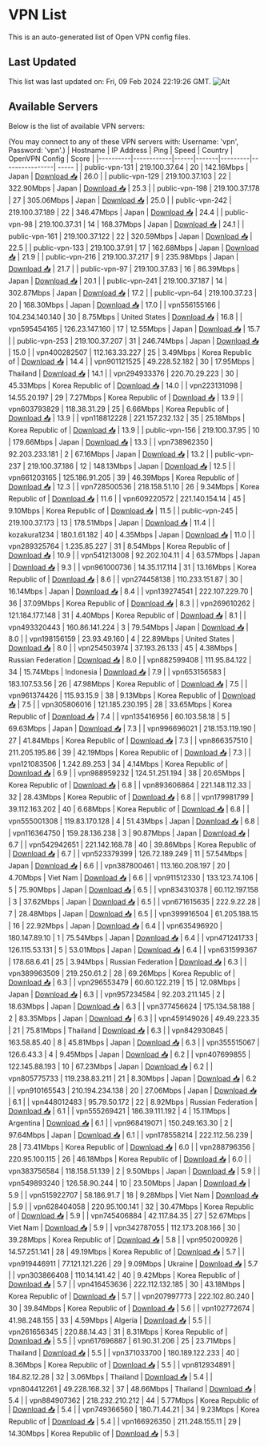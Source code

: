 # VPN List

This is an auto-generated list of Open VPN config files.

## Last Updated

This list was last updated on: Fri, 09 Feb 2024 22:19:26 GMT.
![Alt](https://repobeats.axiom.co/api/embed/186b98318ef1479477931607c1ad7d823f12451f.svg "Repobeats analytics image")

## Available Servers

Below is the list of available VPN servers:

(You may connect to any of these VPN servers with: Username: 'vpn', Password: 'vpn'.)
| Hostname | IP Address | Ping | Speed | Country | OpenVPN Config | Score |
|----------|------------|------|-------|---------|----------------| ----- |
| public-vpn-131 | 219.100.37.64 | 20 | 142.16Mbps | Japan | [Download 📥](./configs/server_0_JP.ovpn) | 26.0 |
| public-vpn-129 | 219.100.37.103 | 22 | 322.90Mbps | Japan | [Download 📥](./configs/server_1_JP.ovpn) | 25.3 |
| public-vpn-198 | 219.100.37.178 | 27 | 305.06Mbps | Japan | [Download 📥](./configs/server_2_JP.ovpn) | 25.0 |
| public-vpn-242 | 219.100.37.189 | 22 | 346.47Mbps | Japan | [Download 📥](./configs/server_3_JP.ovpn) | 24.4 |
| public-vpn-98 | 219.100.37.31 | 14 | 168.37Mbps | Japan | [Download 📥](./configs/server_4_JP.ovpn) | 24.1 |
| public-vpn-161 | 219.100.37.122 | 22 | 320.59Mbps | Japan | [Download 📥](./configs/server_5_JP.ovpn) | 22.5 |
| public-vpn-133 | 219.100.37.91 | 17 | 162.68Mbps | Japan | [Download 📥](./configs/server_6_JP.ovpn) | 21.9 |
| public-vpn-216 | 219.100.37.217 | 9 | 235.98Mbps | Japan | [Download 📥](./configs/server_7_JP.ovpn) | 21.7 |
| public-vpn-97 | 219.100.37.83 | 16 | 86.39Mbps | Japan | [Download 📥](./configs/server_8_JP.ovpn) | 20.1 |
| public-vpn-241 | 219.100.37.187 | 14 | 302.87Mbps | Japan | [Download 📥](./configs/server_9_JP.ovpn) | 17.2 |
| public-vpn-64 | 219.100.37.23 | 20 | 168.30Mbps | Japan | [Download 📥](./configs/server_10_JP.ovpn) | 17.0 |
| vpn556155166 | 104.234.140.140 | 30 | 8.75Mbps | United States | [Download 📥](./configs/server_11_US.ovpn) | 16.8 |
| vpn595454165 | 126.23.147.160 | 17 | 12.55Mbps | Japan | [Download 📥](./configs/server_12_JP.ovpn) | 15.7 |
| public-vpn-253 | 219.100.37.207 | 31 | 246.74Mbps | Japan | [Download 📥](./configs/server_13_JP.ovpn) | 15.0 |
| vpn400282507 | 112.163.33.227 | 25 | 3.49Mbps | Korea Republic of | [Download 📥](./configs/server_14_KR.ovpn) | 14.4 |
| vpn901121525 | 49.228.52.182 | 30 | 17.95Mbps | Thailand | [Download 📥](./configs/server_15_TH.ovpn) | 14.1 |
| vpn294933376 | 220.70.29.223 | 30 | 45.33Mbps | Korea Republic of | [Download 📥](./configs/server_16_KR.ovpn) | 14.0 |
| vpn223131098 | 14.55.20.197 | 29 | 7.27Mbps | Korea Republic of | [Download 📥](./configs/server_17_KR.ovpn) | 13.9 |
| vpn603793829 | 118.38.31.29 | 25 | 6.66Mbps | Korea Republic of | [Download 📥](./configs/server_18_KR.ovpn) | 13.9 |
| vpn118812228 | 221.157.232.132 | 35 | 25.18Mbps | Korea Republic of | [Download 📥](./configs/server_19_KR.ovpn) | 13.9 |
| public-vpn-156 | 219.100.37.95 | 10 | 179.66Mbps | Japan | [Download 📥](./configs/server_20_JP.ovpn) | 13.3 |
| vpn738962350 | 92.203.233.181 | 2 | 67.16Mbps | Japan | [Download 📥](./configs/server_21_JP.ovpn) | 13.2 |
| public-vpn-237 | 219.100.37.186 | 12 | 148.13Mbps | Japan | [Download 📥](./configs/server_22_JP.ovpn) | 12.5 |
| vpn661203165 | 125.186.91.205 | 39 | 46.39Mbps | Korea Republic of | [Download 📥](./configs/server_23_KR.ovpn) | 12.3 |
| vpn728500536 | 218.158.51.10 | 26 | 9.34Mbps | Korea Republic of | [Download 📥](./configs/server_24_KR.ovpn) | 11.6 |
| vpn609220572 | 221.140.154.14 | 45 | 9.10Mbps | Korea Republic of | [Download 📥](./configs/server_25_KR.ovpn) | 11.5 |
| public-vpn-245 | 219.100.37.173 | 13 | 178.51Mbps | Japan | [Download 📥](./configs/server_26_JP.ovpn) | 11.4 |
| kozakura1234 | 180.1.61.182 | 40 | 4.35Mbps | Japan | [Download 📥](./configs/server_27_JP.ovpn) | 11.0 |
| vpn289325764 | 1.235.85.227 | 31 | 8.54Mbps | Korea Republic of | [Download 📥](./configs/server_28_KR.ovpn) | 10.9 |
| vpn541213008 | 92.202.104.11 | 4 | 63.57Mbps | Japan | [Download 📥](./configs/server_29_JP.ovpn) | 9.3 |
| vpn961000736 | 14.35.117.114 | 31 | 13.16Mbps | Korea Republic of | [Download 📥](./configs/server_30_KR.ovpn) | 8.6 |
| vpn274458138 | 110.233.151.87 | 30 | 16.14Mbps | Japan | [Download 📥](./configs/server_31_JP.ovpn) | 8.4 |
| vpn139274541 | 222.107.229.70 | 36 | 37.09Mbps | Korea Republic of | [Download 📥](./configs/server_32_KR.ovpn) | 8.3 |
| vpn269610262 | 121.184.177.148 | 31 | 4.40Mbps | Korea Republic of | [Download 📥](./configs/server_33_KR.ovpn) | 8.1 |
| vpn493320443 | 160.86.141.224 | 3 | 79.54Mbps | Japan | [Download 📥](./configs/server_34_JP.ovpn) | 8.0 |
| vpn198156159 | 23.93.49.160 | 4 | 22.89Mbps | United States | [Download 📥](./configs/server_35_US.ovpn) | 8.0 |
| vpn254503974 | 37.193.26.133 | 45 | 4.38Mbps | Russian Federation | [Download 📥](./configs/server_36_RU.ovpn) | 8.0 |
| vpn882599408 | 111.95.84.122 | 34 | 15.74Mbps | Indonesia | [Download 📥](./configs/server_37_ID.ovpn) | 7.9 |
| vpn653156583 | 183.107.53.56 | 26 | 47.98Mbps | Korea Republic of | [Download 📥](./configs/server_38_KR.ovpn) | 7.5 |
| vpn961374426 | 115.93.15.9 | 38 | 9.13Mbps | Korea Republic of | [Download 📥](./configs/server_39_KR.ovpn) | 7.5 |
| vpn305806016 | 121.185.230.195 | 28 | 33.65Mbps | Korea Republic of | [Download 📥](./configs/server_40_KR.ovpn) | 7.4 |
| vpn135416956 | 60.103.58.18 | 5 | 69.63Mbps | Japan | [Download 📥](./configs/server_41_JP.ovpn) | 7.3 |
| vpn996696021 | 218.153.119.190 | 27 | 41.84Mbps | Korea Republic of | [Download 📥](./configs/server_42_KR.ovpn) | 7.3 |
| vpn866357510 | 211.205.195.86 | 39 | 42.19Mbps | Korea Republic of | [Download 📥](./configs/server_43_KR.ovpn) | 7.3 |
| vpn121083506 | 1.242.89.253 | 34 | 4.14Mbps | Korea Republic of | [Download 📥](./configs/server_44_KR.ovpn) | 6.9 |
| vpn988959232 | 124.51.251.194 | 38 | 20.65Mbps | Korea Republic of | [Download 📥](./configs/server_45_KR.ovpn) | 6.8 |
| vpn893606864 | 221.148.112.33 | 32 | 28.43Mbps | Korea Republic of | [Download 📥](./configs/server_46_KR.ovpn) | 6.8 |
| vpn179981799 | 39.112.163.202 | 40 | 6.68Mbps | Korea Republic of | [Download 📥](./configs/server_47_KR.ovpn) | 6.8 |
| vpn555001308 | 119.83.170.128 | 4 | 51.43Mbps | Japan | [Download 📥](./configs/server_48_JP.ovpn) | 6.8 |
| vpn116364750 | 159.28.136.238 | 3 | 90.87Mbps | Japan | [Download 📥](./configs/server_49_JP.ovpn) | 6.7 |
| vpn542942651 | 221.142.168.78 | 40 | 39.86Mbps | Korea Republic of | [Download 📥](./configs/server_50_KR.ovpn) | 6.7 |
| vpn523379399 | 126.72.189.249 | 11 | 57.54Mbps | Japan | [Download 📥](./configs/server_51_JP.ovpn) | 6.6 |
| vpn387800461 | 113.160.208.197 | 20 | 4.70Mbps | Viet Nam | [Download 📥](./configs/server_52_VN.ovpn) | 6.6 |
| vpn911512330 | 133.123.74.106 | 5 | 75.90Mbps | Japan | [Download 📥](./configs/server_53_JP.ovpn) | 6.5 |
| vpn834310378 | 60.112.197.158 | 3 | 37.62Mbps | Japan | [Download 📥](./configs/server_54_JP.ovpn) | 6.5 |
| vpn671615635 | 222.9.22.28 | 7 | 28.48Mbps | Japan | [Download 📥](./configs/server_55_JP.ovpn) | 6.5 |
| vpn399916504 | 61.205.188.15 | 16 | 22.92Mbps | Japan | [Download 📥](./configs/server_56_JP.ovpn) | 6.4 |
| vpn635496920 | 180.147.89.10 | 1 | 75.54Mbps | Japan | [Download 📥](./configs/server_57_JP.ovpn) | 6.4 |
| vpn471241733 | 126.115.53.131 | 5 | 53.01Mbps | Japan | [Download 📥](./configs/server_58_JP.ovpn) | 6.4 |
| vpn631599367 | 178.68.6.41 | 25 | 3.94Mbps | Russian Federation | [Download 📥](./configs/server_59_RU.ovpn) | 6.3 |
| vpn389963509 | 219.250.61.2 | 28 | 69.26Mbps | Korea Republic of | [Download 📥](./configs/server_60_KR.ovpn) | 6.3 |
| vpn296553479 | 60.60.122.219 | 15 | 12.08Mbps | Japan | [Download 📥](./configs/server_61_JP.ovpn) | 6.3 |
| vpn957234584 | 92.203.211.145 | 2 | 18.63Mbps | Japan | [Download 📥](./configs/server_62_JP.ovpn) | 6.3 |
| vpn377456624 | 175.134.58.188 | 2 | 83.35Mbps | Japan | [Download 📥](./configs/server_63_JP.ovpn) | 6.3 |
| vpn459149026 | 49.49.223.35 | 21 | 75.81Mbps | Thailand | [Download 📥](./configs/server_64_TH.ovpn) | 6.3 |
| vpn842930845 | 163.58.85.40 | 8 | 45.81Mbps | Japan | [Download 📥](./configs/server_65_JP.ovpn) | 6.3 |
| vpn355515067 | 126.6.43.3 | 4 | 9.45Mbps | Japan | [Download 📥](./configs/server_66_JP.ovpn) | 6.2 |
| vpn407699855 | 122.145.88.193 | 10 | 67.23Mbps | Japan | [Download 📥](./configs/server_67_JP.ovpn) | 6.2 |
| vpn805775733 | 119.238.83.211 | 21 | 8.30Mbps | Japan | [Download 📥](./configs/server_68_JP.ovpn) | 6.2 |
| vpn910165543 | 210.194.234.138 | 20 | 27.06Mbps | Japan | [Download 📥](./configs/server_69_JP.ovpn) | 6.1 |
| vpn448012483 | 95.79.50.172 | 22 | 8.92Mbps | Russian Federation | [Download 📥](./configs/server_70_RU.ovpn) | 6.1 |
| vpn555269421 | 186.39.111.192 | 4 | 15.11Mbps | Argentina | [Download 📥](./configs/server_71_AR.ovpn) | 6.1 |
| vpn968419071 | 150.249.163.30 | 2 | 97.64Mbps | Japan | [Download 📥](./configs/server_72_JP.ovpn) | 6.1 |
| vpn178558214 | 222.112.56.239 | 28 | 73.41Mbps | Korea Republic of | [Download 📥](./configs/server_73_KR.ovpn) | 6.0 |
| vpn288796356 | 220.95.100.115 | 26 | 46.18Mbps | Korea Republic of | [Download 📥](./configs/server_74_KR.ovpn) | 6.0 |
| vpn383756584 | 118.158.51.139 | 2 | 9.50Mbps | Japan | [Download 📥](./configs/server_75_JP.ovpn) | 5.9 |
| vpn549893240 | 126.58.90.244 | 10 | 23.50Mbps | Japan | [Download 📥](./configs/server_76_JP.ovpn) | 5.9 |
| vpn515922707 | 58.186.91.7 | 18 | 9.28Mbps | Viet Nam | [Download 📥](./configs/server_77_VN.ovpn) | 5.9 |
| vpn628404058 | 220.95.100.141 | 32 | 30.47Mbps | Korea Republic of | [Download 📥](./configs/server_78_KR.ovpn) | 5.9 |
| vpn745406884 | 42.117.84.35 | 27 | 52.67Mbps | Viet Nam | [Download 📥](./configs/server_79_VN.ovpn) | 5.9 |
| vpn342787055 | 112.173.208.166 | 30 | 39.28Mbps | Korea Republic of | [Download 📥](./configs/server_80_KR.ovpn) | 5.8 |
| vpn950200926 | 14.57.251.141 | 28 | 49.19Mbps | Korea Republic of | [Download 📥](./configs/server_81_KR.ovpn) | 5.7 |
| vpn919446911 | 77.121.121.226 | 29 | 9.09Mbps | Ukraine | [Download 📥](./configs/server_82_UA.ovpn) | 5.7 |
| vpn303866408 | 110.14.141.42 | 40 | 9.42Mbps | Korea Republic of | [Download 📥](./configs/server_83_KR.ovpn) | 5.7 |
| vpn416453636 | 222.112.132.185 | 30 | 43.18Mbps | Korea Republic of | [Download 📥](./configs/server_84_KR.ovpn) | 5.7 |
| vpn207997773 | 222.102.80.240 | 30 | 39.84Mbps | Korea Republic of | [Download 📥](./configs/server_85_KR.ovpn) | 5.6 |
| vpn102772674 | 41.98.248.155 | 33 | 4.59Mbps | Algeria | [Download 📥](./configs/server_86_DZ.ovpn) | 5.5 |
| vpn261656345 | 220.88.14.43 | 31 | 8.31Mbps | Korea Republic of | [Download 📥](./configs/server_87_KR.ovpn) | 5.5 |
| vpn617696887 | 61.90.31.206 | 25 | 23.71Mbps | Thailand | [Download 📥](./configs/server_88_TH.ovpn) | 5.5 |
| vpn371033700 | 180.189.122.233 | 40 | 8.36Mbps | Korea Republic of | [Download 📥](./configs/server_89_KR.ovpn) | 5.5 |
| vpn812934891 | 184.82.12.28 | 32 | 3.06Mbps | Thailand | [Download 📥](./configs/server_90_TH.ovpn) | 5.4 |
| vpn804412261 | 49.228.168.32 | 37 | 48.66Mbps | Thailand | [Download 📥](./configs/server_91_TH.ovpn) | 5.4 |
| vpn884907362 | 218.232.210.212 | 44 | 5.77Mbps | Korea Republic of | [Download 📥](./configs/server_92_KR.ovpn) | 5.4 |
| vpn749366560 | 180.71.44.21 | 34 | 9.23Mbps | Korea Republic of | [Download 📥](./configs/server_93_KR.ovpn) | 5.4 |
| vpn166926350 | 211.248.155.11 | 29 | 14.30Mbps | Korea Republic of | [Download 📥](./configs/server_94_KR.ovpn) | 5.3 |
